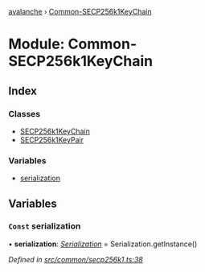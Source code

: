 [avalanche](../README.md) › [Common-SECP256k1KeyChain](common_secp256k1keychain.md)

# Module: Common-SECP256k1KeyChain

## Index

### Classes

* [SECP256k1KeyChain](../classes/common_secp256k1keychain.secp256k1keychain.md)
* [SECP256k1KeyPair](../classes/common_secp256k1keychain.secp256k1keypair.md)

### Variables

* [serialization](common_secp256k1keychain.md#const-serialization)

## Variables

### `Const` serialization

• **serialization**: *[Serialization](../classes/utils_serialization.serialization.md)* = Serialization.getInstance()

*Defined in [src/common/secp256k1.ts:38](https://github.com/ava-labs/avalanchejs/blob/5511161/src/common/secp256k1.ts#L38)*
